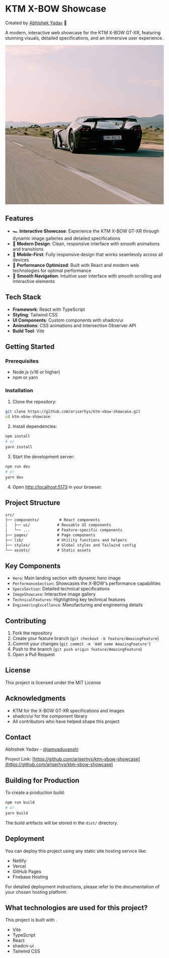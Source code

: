 # KTM X-BOW Showcase

Created by [Abhishek Yadav](https://www.instagram.com/iamyaduvanshi) 🚀

A modern, interactive web showcase for the KTM X-BOW GT-XR, featuring stunning visuals, detailed specifications, and an immersive user experience.

![KTM X-BOW GT-XR](public/ktm-xbow-images/1eb07e4d-a177-4004-a611-4f9a2063be48.png)

## Features

- 🏎️ **Interactive Showcase**: Experience the KTM X-BOW GT-XR through dynamic image galleries and detailed specifications
- 🎨 **Modern Design**: Clean, responsive interface with smooth animations and transitions
- 📱 **Mobile-First**: Fully responsive design that works seamlessly across all devices
- 🚀 **Performance Optimized**: Built with React and modern web technologies for optimal performance
- 🎯 **Smooth Navigation**: Intuitive user interface with smooth scrolling and interactive elements

## Tech Stack

- **Framework**: React with TypeScript
- **Styling**: Tailwind CSS
- **UI Components**: Custom components with shadcn/ui
- **Animations**: CSS animations and Intersection Observer API
- **Build Tool**: Vite

## Getting Started

### Prerequisites

- Node.js (v16 or higher)
- npm or yarn

### Installation

1. Clone the repository:

```bash
git clone https://github.com/ariserhys/ktm-xbow-showcase.git
cd ktm-xbow-showcase
```

2. Install dependencies:

```bash
npm install
# or
yarn install
```

3. Start the development server:

```bash
npm run dev
# or
yarn dev
```

4. Open [http://localhost:5173](http://localhost:5173) in your browser.

## Project Structure

```
src/
├── components/         # React components
│   ├── ui/            # Reusable UI components
│   └── ...            # Feature-specific components
├── pages/             # Page components
├── lib/               # Utility functions and helpers
├── styles/            # Global styles and Tailwind config
└── assets/            # Static assets
```

## Key Components

- `Hero`: Main landing section with dynamic hero image
- `PerformanceSection`: Showcases the X-BOW's performance capabilities
- `SpecsSection`: Detailed technical specifications
- `ImageShowcase`: Interactive image gallery
- `TechnicalFeatures`: Highlighting key technical features
- `EngineeringExcellence`: Manufacturing and engineering details

## Contributing

1. Fork the repository
2. Create your feature branch (`git checkout -b feature/AmazingFeature`)
3. Commit your changes (`git commit -m 'Add some AmazingFeature'`)
4. Push to the branch (`git push origin feature/AmazingFeature`)
5. Open a Pull Request

## License

This project is licensed under the MIT License 
## Acknowledgments

- KTM for the X-BOW GT-XR specifications and images
- shadcn/ui for the component library
- All contributors who have helped shape this project

## Contact

Abhishek Yadav - [@iamyaduvanshi](https://www.instagram.com/iamyaduvanshi)

Project Link: [https://github.com/ariserhys/ktm-xbow-showcase](https://github.com/ariserhys/ktm-xbow-showcase)

## Building for Production

To create a production build:

```bash
npm run build
# or
yarn build
```

The build artifacts will be stored in the `dist/` directory.

## Deployment

You can deploy this project using any static site hosting service like:
- Netlify
- Vercel
- GitHub Pages
- Firebase Hosting

For detailed deployment instructions, please refer to the documentation of your chosen hosting platform.

## What technologies are used for this project?

This project is built with .

- Vite
- TypeScript
- React
- shadcn-ui
- Tailwind CSS


